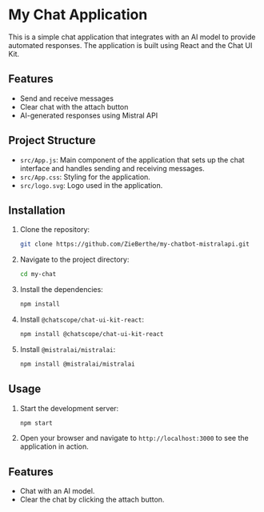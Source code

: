 # My Chat Application

This is a simple chat application that integrates with an AI model to provide automated responses. The application is built using React and the Chat UI Kit.

## Features

- Send and receive messages
- Clear chat with the attach button
- AI-generated responses using Mistral API
## Project Structure

- `src/App.js`: Main component of the application that sets up the chat interface and handles sending and receiving messages.
- `src/App.css`: Styling for the application.
- `src/logo.svg`: Logo used in the application.

## Installation

1. Clone the repository:
    ```bash
    git clone https://github.com/ZieBerthe/my-chatbot-mistralapi.git
    ```
2. Navigate to the project directory:
    ```bash
    cd my-chat
    ```
3. Install the dependencies:
    ```bash
    npm install
    ```
4. Install `@chatscope/chat-ui-kit-react`:
    ```bash
    npm install @chatscope/chat-ui-kit-react
    ```
5. Install `@mistralai/mistralai`:
    ```bash
    npm install @mistralai/mistralai
    ```

## Usage

1. Start the development server:
    ```bash
    npm start
    ```
2. Open your browser and navigate to `http://localhost:3000` to see the application in action.

## Features

- Chat with an AI model.
- Clear the chat by clicking the attach button.

